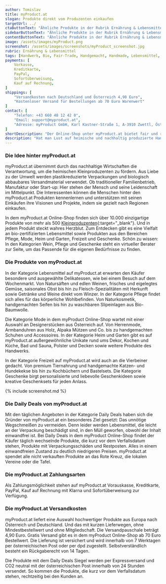 ```yaml
---
author: Tomislav
title: myProduct.at
slogan: Produkte direkt vom Produzenten einkaufen
targetUrl: ../
ctaButtonText: "Ähnliche Produkte in der Rubrik Ernährung & Lebensmittel"
sidebarButtonText: "Ähnliche Produkte in der Rubrik Ernährung & Lebensmittel"
contentButtonText: "Ähnliche Produkte in der Rubrik Ernährung & Lebensmittel"
image: /assets/images/myProduct.png
screenshot: /assets/images/screenshots/myProduct_screenshot.jpg
rubric: Ernährung & Lebensmittel
tags: [Handwerk, Bio, Fair-Trade, Handgemacht, Handmade, Lebensmittel, Ökologisch]
payments: [
    Vorkasse,
    Kreditkarte,
    PayPal,
    Sofortüberweisung,
    Kauf auf Rechnung,
]
shippings: [
    "Versandkosten nach Deutschland und Österreich 4,90 Euro",
    "Kostenloser Versand für Bestellungen ab 70 Euro Warenwert"
]
contact: [
    "Telefon: +43 660 48 12 42 0",
    "Email: support@myproduct.at",
    "Adresse: myProduct GmbH, Karl Kastner-Straße 1, A-3910 Zwettl, Österreich"
]
shortDescription: "Der Online-Shop unter myProduct.at bietet fair und regional hergestellte Produkte sowie Lebensmittel direkt von den Produzenten ohne einen großen Umweg."
description: "Hat man Lust auf heimische und nachhaltig produzierte Handwerksprodukte, dann ist der myProduct Onlinemarkt die passende Adresse für den regionalen Einkauf einfach und bequem von zu Hause aus. myProduct.at macht Schluss mit der Massenware und setzt auf Qualität, die von Herzen kommt, authentisch und transparent, direkt von den Produzenten in der Nähe."
---
```


### Die Idee hinter myProduct.at

myProduct.at übernimmt durch das nachhaltige Wirtschaften die Verantwortung, um die heimischen Kleinproduzenten zu fördern. Aus Liebe zu der Umwelt werden plastikreduzierte Verpackungen und biologisch abbaubares Versandmaterial verwendet. Ob traditioneller Familienbetrieb, Manufaktur oder Start-up: Hier stehen der Mensch und seine Leidenschaft im Mittelpunkt. Die Interessenten können die Menschen hinter den myProduct.at Produkten kennenlernen und unterstützen mit seinen Einkäufen ihre Visionen und Projekte, indem sie gezielt nach Regionen einkaufen.

In dem myProduct.at Online-Shop finden sich über 10.000 einzigartige Produkte von mehr als 500 [Kleinproduzenten](https://myproduct.de/produzenten){:target="_blank"}. Und in jedem Produkt steckt wahres Herzblut. Zum Entdecken gibt es eine Vielfalt an bio-zertifizierten Lebensmittel sowie Produkten aus den Bereichen Pflege, Mode, Heim und Garten, Freizeit und Geschenke. Schön zu wissen: In den Kategorien Wein, Pflege und Geschenke steht ein virtueller Berater zur Seite, um das Passende für die eigenen Bedürfnisse zu finden.

### Die Produkte von myProduct.at

In der Kategorie Lebensmittel auf myProduct.at erwarten den Käufer besondere und ausgewählte Delikatessen, wie bei einem Besuch auf dem Wochenmarkt. Von Natursäften und edlen Weinen, frisches und eigelegtes Gemüse, saisonales Obst bis hin zu Fleisch-Spezialitäten mit Herkunft sowie Getränke und Weine direkt vom Winzer. In der Kategorie Pflege findet sich alles für das körperliche Wohlbefinden. Von Naturkosmetik, handgemachten Seifen bis hin zu waschbaren Slipeinlagen aus Bio-Baumwolle. 

Die Kategorie Mode in dem myProduct Online-Shop wartet mit einer Auswahl an Designerstücken aus Österreich auf. Von Herrenmode, Armbanduhren aus Holz, Alpaka Mützen und Co. bis zu handgemachten Schuhen und Accessoires. In der Kategorie Heim und Garten gibt es auf myProduct.at außergewöhnliche Unikate rund ums Dekor, Kochen und Küche, Bad und Sauna, Polster und Decken sowie weitere Produkte des Handwerks.

In der Kategorie Freizeit auf myProduct.at wird auch an die Vierbeiner gedacht. Von premium Tiernahrung und handgemachte Katzen- und Hundekekse bis hin zu Kochbüchern und Bastelsets. Die Kategorie Geschenke birgt personalisierte und liebevolle Geschenkideen sowie kreative Geschenksets für jeden Anlass.

{% include screenshot.md %}

### Die Daily Deals von myProduct.at

Mit den täglichen Angeboten in der Kategorie Daily Deals haben sich die Gründer von myProduct.at ein besonderes Ziel gesetzt: Das unnötige Wegschmeißen zu vermeiden. Denn leider werden Lebensmittel, die leicht an der Verpackung beschädigt sind, in den Müll geworfen, obwohl der Inhalt einwandfrei ist. Bei Daily Deals in dem myProduct Online-Shop findet der Käufer täglich wechselnde Produkte, die kurz vor dem Verfallsdatum stehen, Produkte mit Verpackungsschäden und Restposten. Alles in einem einwandfreien Zustand zu deutlich niedrigeren Preisen. myProduct.at spendet alle nicht verkauften Produkte an das Rote Kreuz, die lokalen Vereine oder die Tafel.

### Die myProduct.at Zahlungsarten

Als Zahlungsmöglichkeit stehen auf myProduct.at Vorauskasse, Kreditkarte, PayPal, Kauf auf Rechnung mit Klarna und Sofortüberweisung zur Verfügung.

### Die myProduct.at Versandkosten

myProduct.at liefert eine Auswahl hochwertiger Produkte aus Europa nach Österreich und Deutschland. Und das mit kurzen Lieferwegen, ohne Mindestbestellwert und ohne Mitgliedschaft. Die Versandpauschale beträgt 4,90 Euro. Gratis Versand gibt es in dem myProduct Online-Shop ab 70 Euro Bestellwert. Die Lieferung ist versichert und wird innerhalb von 7 Werktagen per österreichischen Post oder per dpd zugestellt. Selbstverständlich besteht ein Rückgaberecht von 14 Tagen.

Die Produkte mit dem Daily Deals Siegel werden per Expressversand und CO2 neutral mit der österreichischen Post innerhalb von 24 Stunden versendet. So kommen die Produkte, die kurz vor dem Verfallsdatum stehen, rechtzeitig bei den Kunden an.